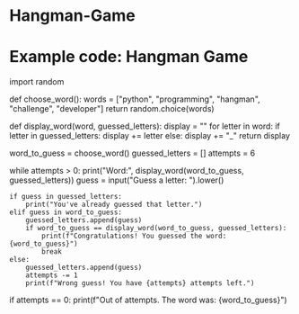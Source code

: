 # Hangman-Game
# Example code: Hangman Game
import random

def choose_word():
    words = ["python", "programming", "hangman", "challenge", "developer"]
    return random.choice(words)

def display_word(word, guessed_letters):
    display = ""
    for letter in word:
        if letter in guessed_letters:
            display += letter
        else:
            display += "_"
    return display

word_to_guess = choose_word()
guessed_letters = []
attempts = 6

while attempts > 0:
    print("Word:", display_word(word_to_guess, guessed_letters))
    guess = input("Guess a letter: ").lower()

    if guess in guessed_letters:
        print("You've already guessed that letter.")
    elif guess in word_to_guess:
        guessed_letters.append(guess)
        if word_to_guess == display_word(word_to_guess, guessed_letters):
            print(f"Congratulations! You guessed the word: {word_to_guess}")
            break
    else:
        guessed_letters.append(guess)
        attempts -= 1
        print(f"Wrong guess! You have {attempts} attempts left.")

if attempts == 0:
    print(f"Out of attempts. The word was: {word_to_guess}")
